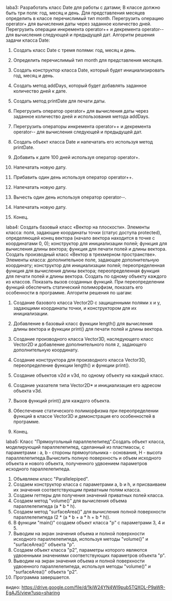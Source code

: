 laba3:
Разработать класс Date для работы с датами; В классе должно быть
три поля: год, месяц и день. Для представления месяцев определить в классе
перечислимый тип month. Перегрузить операцию operator+ для вычисления
даты через заданное количество дней. Перегрузить операции инкремента
operator++ и декремента operator-- для вычисления следующей и предыдущей
дат.
Алгоритм решения задачи класса Date:

1. Создать класс Date с тремя полями: год, месяц и день.

2. Определить перечислимый тип month для представления месяцев.

3. Создать конструктор класса Date, который будет инициализировать год, месяц и день.

4. Создать метод addDays, который будет добавлять заданное количество дней к дате.

5. Создать метод printDate для печати даты.

6. Перегрузить оператор operator+ для вычисления даты через заданное количество дней и использования метода addDays.

7. Перегрузить операторы инкремента operator++ и декремента operator-- для вычисления следующей и предыдущей дат.

8. Создать объект класса Date и напечатать его используя метод printDate.

9. Добавить к дате 100 дней используя оператор operator+.

10. Напечатать новую дату.

11. Прибавить один день используя оператор operator++.

12. Напечатать новую дату.

13. Вычесть один день используя оператор operator--.

14. Напечатать новую дату.

15. Конец.

laba4:
Создать базовый класс «Вектор на плоскости». Элементы класса: поля,
задающие координаты точки (статус доступа protected), определяющей конец
вектора (начало вектора находится в точке с координатами 0, 0); конструктор
для инициализации полей; функция для вычисления длины вектора; функция для печати полей и длины вектора. 
Создать производный класс «Вектор в
трехмерном пространстве». Элементы класса: дополнительное поле, задающее
дополнительную координату; конструктор для инициализации полей;
переопределенная функция для вычисления длины вектора; переопределенная
функция для печати полей и длины вектора. Создать по одному объекту
каждого из классов. Показать вызов созданных функций. При переопределении
функций обеспечить статический полиморфизм, показать его особенности в
программе.
Алгоритм решения по шагам:

1. Создание базового класса Vector2D с защищенными полями x и y, задающими координаты точки, и конструктором для их инициализации.

2. Добавление в базовый класс функции length() для вычисления длины вектора и функции print() для печати полей и длины вектора.

3. Создание производного класса Vector3D, наследующего класс Vector2D и добавление дополнительного поля z, задающего дополнительную координату.

4. Создание конструктора для производного класса Vector3D, переопределение функции length() и функции print().

5. Создание объектов v2d и v3d, по одному объекту на каждый класс.

6. Создание указателя типа Vector2D* и инициализация его адресом объекта v3d.

7. Вызов функций print() для каждого объекта.

8. Обеспечение статического полиморфизма при переопределении функций в классе Vector3D и демонстрация его особенностей в программе.

9. Конец.

laba5:
Класс "Прямоугольный параллелепипед".Создать объект класса, моделирующий параллелепипед, сделанный из пластмассы, 
с параметрами : а, b - стороны прямоугольника - основания, H - высота параллелепипеда.Вычислить полную поверхность
и объем исходного объекта и нового объекта, полученного удвоением параметров исходного параллелепипеда.

1. Объявляем класс "Parallelepiped".
2. Создаем конструктор класса с параметрами a, b и h, и присваиваем их значения соответствующим приватным полям класса.
3. Создаем геттеры для получения значений приватных полей класса.
4. Создаем метод "volume()" для вычисления объема параллелепипеда (a * b * h).
5. Создаем метод "surfaceArea()" для вычисления полной поверхности параллелепипеда (2 * (a * b + a * h + b * h)).
6. В функции "main()" создаем объект класса "p" с параметрами 3, 4 и 5.
7. Выводим на экран значения объема и полной поверхности исходного параллелепипеда, используя методы "volume()" и "surfaceArea()" объекта "p".
8. Создаем объект класса "p2", параметры которого являются удвоенными значениями соответствующих параметров объекта "p".
9. Выводим на экран значения объема и полной поверхности удвоенного параллелепипеда, используя методы "volume()" и "surfaceArea()" объекта "p2".
10. Программа завершается.

видео:
https://drive.google.com/file/d/1kiW24YN4Wl9pub5TQXOL-P9aWR-EgAJ5/view?usp=sharing

